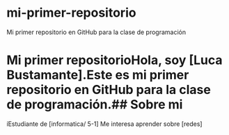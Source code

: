 # mi-primer-repositorio
Mi primer repositorio en GitHub para la clase de programación
# Mi primer repositorioHola, soy [Luca Bustamante].Este es mi primer repositorio en GitHub para la clase de programación.## Sobre mi
íEstudiante de [informatica/ 5-1]
Me interesa aprender sobre [redes]
